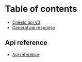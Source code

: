 # Table of contents

* [Cheelo api V3](README.md)
* [General api response](general-api-response.md)

## Api reference

* [Api reference](api-reference/api-reference.md)
